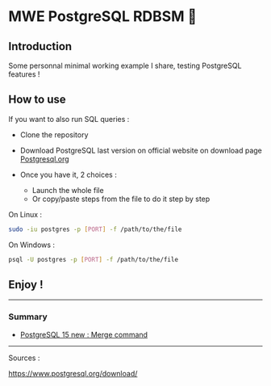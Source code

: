 # MWE PostgreSQL RDBSM 🐘 

## Introduction

Some personnal minimal working example I share, testing PostgreSQL features !

## How to use 

If you want to also run SQL queries :

- Clone the repository

- Download PostgreSQL last version on official website on download page [Postgresql.org](https://www.postgresql.org/download/)

- Once you have it, 2 choices : 

    - Launch the whole file
    - Or copy/paste steps from the file to do it step by step

On Linux :

```sh
sudo -iu postgres -p [PORT] -f /path/to/the/file
``` 

On Windows :


```sh
psql -U postgres -p [PORT] -f /path/to/the/file
```

## Enjoy !

---

### Summary

- [PostgreSQL 15 new : Merge command](./pgsql-merge/mwe-merge.md)



---

Sources :

https://www.postgresql.org/download/
